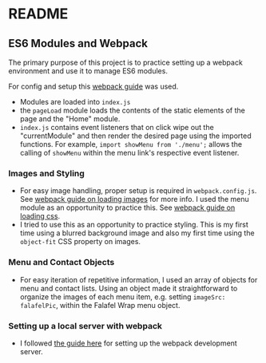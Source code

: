 # README

## ES6 Modules and Webpack

The primary purpose of this project is to practice setting up a webpack environment and use it to manage ES6 modules.

For config and setup this [webpack guide](https://webpack.js.org/guides/development/) was used.

- Modules are loaded into `index.js`
- the `pageLoad` module loads the contents of the static elements of the page and the "Home" module.
- `index.js` contains event listeners that on click wipe out the "currentModule" and then render the desired page using the imported functions.
For example, `import showMenu from './menu';` allows the calling of `showMenu` within the menu link's respective event listener.

### Images and Styling

- For easy image handling, proper setup is required in `webpack.config.js`. See [webpack guide on loading images](https://webpack.js.org/guides/asset-management/#loading-images) for more info. I used the menu module as an opportunity to practice this. See [webpack guide on loading css](https://webpack.js.org/guides/asset-management/#loading-css).
- I tried to use this as an opportunity to practice styling. This is my first time using a blurred background image and also my first time using the `object-fit` CSS property on images.

### Menu and Contact Objects

- For easy iteration of repetitive information, I used an array of objects for menu and contact lists. Using an object made it straightforward to 
organize the images of each menu item, e.g.  setting `imageSrc: falafelPic`, within the Falafel Wrap menu object.

### Setting up a local server with webpack

- I followed [the guide here](https://webpack.js.org/guides/development/#using-webpack-dev-server) for setting up the webpack development server.
